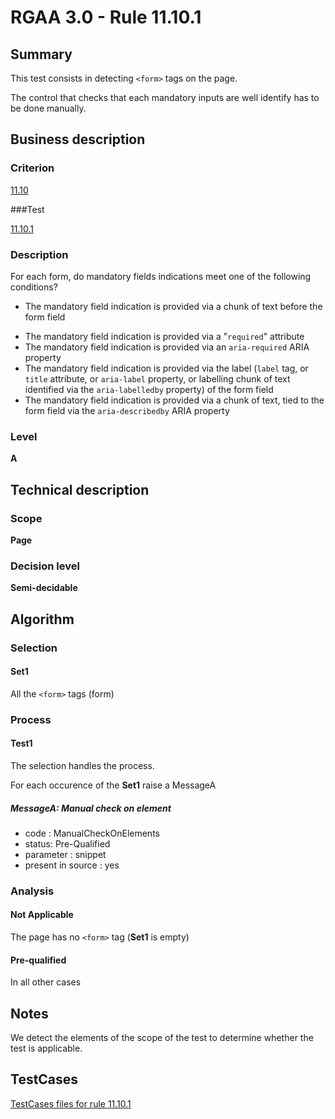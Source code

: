 # RGAA 3.0 -  Rule 11.10.1

## Summary

This test consists in detecting `<form>` tags on the page.

The control that checks that each mandatory inputs are well identify has to be done manually.

## Business description

### Criterion

[11.10](http://disic.github.io/rgaa_referentiel_en/RGAA3.0_Criteria_English_version_v1.html#crit-11-10)

###Test

[11.10.1](http://disic.github.io/rgaa_referentiel_en/RGAA3.0_Criteria_English_version_v1.html#test-11-10-1)

### Description
For each form, do mandatory fields
    indications meet one of the following conditions?
    <ul><li>The
   mandatory field indication is provided via a chunk
   of text before the form field</li>
  <li>The
   mandatory field indication is provided via a
   "<code>required</code>" attribute</li>
  <li>The
   mandatory field indication is provided via an
   <code>aria-required</code> ARIA property</li>
  <li>The
   mandatory field indication is provided via the label
   (<code>label</code> tag, or <code>title</code> attribute, or <code>aria-label</code>
   property, or labelling chunk of text identified via
   the <code>aria-labelledby</code> property) of the form field</li>
  <li>The
   mandatory field indication is provided via a chunk
   of text, tied to the form field via the
   <code>aria-describedby</code> ARIA property</li>
    </ul> 


### Level

**A**

## Technical description

### Scope

**Page**

### Decision level

**Semi-decidable**

## Algorithm

### Selection

#### Set1

All the `<form>` tags (form)

### Process

#### Test1

The selection handles the process.

For each occurence of the **Set1** raise a MessageA

##### MessageA: Manual check on element

-   code : ManualCheckOnElements
-   status: Pre-Qualified
-   parameter : snippet
-   present in source : yes

### Analysis

#### Not Applicable

The page has no `<form>` tag (**Set1** is empty)

#### Pre-qualified

In all other cases

## Notes

We detect the elements of the scope of the test to determine whether the
test is applicable.



##  TestCases 

[TestCases files for rule 11.10.1](https://github.com/Asqatasun/Asqatasun/tree/master/rules/rules-rgaa3.0/src/test/resources/testcases/rgaa30/Rgaa30Rule111001/) 


